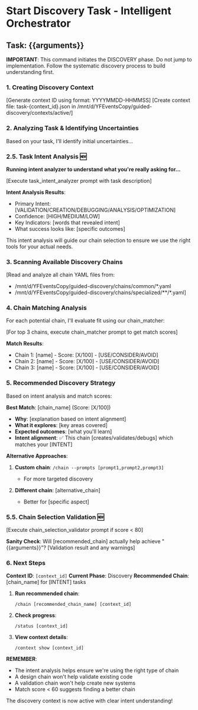 # Start Discovery Task - Intelligent Orchestrator

## Task: {{arguments}}

**IMPORTANT**: This command initiates the DISCOVERY phase. Do not jump to implementation. Follow the systematic discovery process to build understanding first.

### 1. Creating Discovery Context

[Generate context ID using format: YYYYMMDD-HHMMSS]
[Create context file: task-{context_id}.json in /mnt/d/YFEventsCopy/guided-discovery/contexts/active/]

### 2. Analyzing Task & Identifying Uncertainties

Based on your task, I'll identify initial uncertainties...

### 2.5. Task Intent Analysis 🆕

**Running intent analyzer to understand what you're really asking for...**

[Execute task_intent_analyzer prompt with task description]

**Intent Analysis Results**:
- Primary Intent: [VALIDATION/CREATION/DEBUGGING/ANALYSIS/OPTIMIZATION]
- Confidence: [HIGH/MEDIUM/LOW]
- Key Indicators: [words that revealed intent]
- What success looks like: [specific outcomes]

This intent analysis will guide our chain selection to ensure we use the right tools for your actual needs.

### 3. Scanning Available Discovery Chains

[Read and analyze all chain YAML files from:
- /mnt/d/YFEventsCopy/guided-discovery/chains/common/*.yaml
- /mnt/d/YFEventsCopy/guided-discovery/chains/specialized/**/*.yaml]

### 4. Chain Matching Analysis

For each potential chain, I'll evaluate fit using our chain_matcher:

[For top 3 chains, execute chain_matcher prompt to get match scores]

**Match Results**:
- Chain 1: [name] - Score: [X/100] - [USE/CONSIDER/AVOID]
- Chain 2: [name] - Score: [X/100] - [USE/CONSIDER/AVOID]  
- Chain 3: [name] - Score: [X/100] - [USE/CONSIDER/AVOID]

### 5. Recommended Discovery Strategy

Based on intent analysis and match scores:

**Best Match**: [chain_name] (Score: [X/100])
- **Why**: [explanation based on intent alignment]
- **What it explores**: [key areas covered]
- **Expected outcomes**: [what you'll learn]
- **Intent alignment**: ✅ This chain [creates/validates/debugs] which matches your [INTENT]

**Alternative Approaches**:
1. **Custom chain**: `/chain --prompts [prompt1,prompt2,prompt3]`
   - For more targeted discovery
   
2. **Different chain**: [alternative_chain]
   - Better for [specific aspect]

### 5.5. Chain Selection Validation 🆕

[Execute chain_selection_validator prompt if score < 80]

**Sanity Check**: Will [recommended_chain] actually help achieve "{{arguments}}"?
[Validation result and any warnings]

### 6. Next Steps

**Context ID**: `[context_id]`
**Current Phase**: Discovery
**Recommended Chain**: [chain_name] for [INTENT] tasks

1. **Run recommended chain**:
   ```
   /chain [recommended_chain_name] [context_id]
   ```

2. **Check progress**:
   ```
   /status [context_id]
   ```

3. **View context details**:
   ```
   /context show [context_id]
   ```

**REMEMBER**: 
- The intent analysis helps ensure we're using the right type of chain
- A design chain won't help validate existing code
- A validation chain won't help create new systems
- Match score < 60 suggests finding a better chain

The discovery context is now active with clear intent understanding!